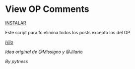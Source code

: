 # View OP Comments

[INSTALAR](https://github.com/Pytness/fc-script/raw/master/src/viewOpComments/index.user.js)

Este script para fc elimina todos los posts excepto los del OP


*[Hilo](https://www.forocoches.com/foro/showthread.php?t=6794769)*

*Idea original de @Missigno y @Jilario*

*By pytness*
